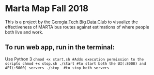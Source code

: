 # Marta Map Fall 2018

This is a project by the [Gerogia Tech Big Data Club](https://github.com/gt-big-data) to visualize the effectiveness of MARTA bus routes against estimations of where people both live and work.


## To run web app, run in the terminal:

Use Python 3
`chmod +x start.sh #Adds execution permission to the scripts
chmod +x stop.sh
./start #to start both the UI(:8000) and API(:5000) servers
./stop  #to stop both servers`
